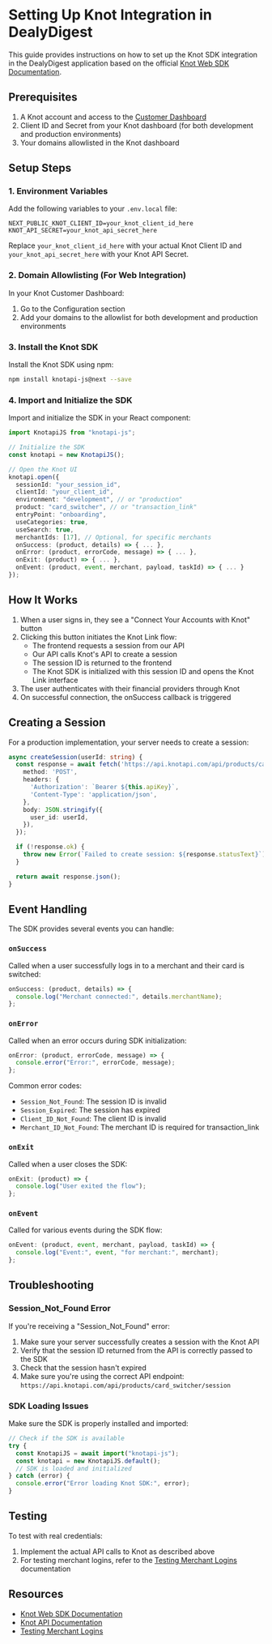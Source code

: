 # Setting Up Knot Integration in DealyDigest

This guide provides instructions on how to set up the Knot SDK integration in the DealyDigest application based on the official [Knot Web SDK Documentation](https://docs.knotapi.com/docs/web).

## Prerequisites

1. A Knot account and access to the [Customer Dashboard](https://docs.knotapi.com/docs/customer-dashboard)
2. Client ID and Secret from your Knot dashboard (for both development and production environments)
3. Your domains allowlisted in the Knot dashboard

## Setup Steps

### 1. Environment Variables

Add the following variables to your `.env.local` file:

```
NEXT_PUBLIC_KNOT_CLIENT_ID=your_knot_client_id_here
KNOT_API_SECRET=your_knot_api_secret_here
```

Replace `your_knot_client_id_here` with your actual Knot Client ID and `your_knot_api_secret_here` with your Knot API Secret.

### 2. Domain Allowlisting (For Web Integration)

In your Knot Customer Dashboard:

1. Go to the Configuration section
2. Add your domains to the allowlist for both development and production environments

### 3. Install the Knot SDK

Install the Knot SDK using npm:

```bash
npm install knotapi-js@next --save
```

### 4. Import and Initialize the SDK

Import and initialize the SDK in your React component:

```typescript
import KnotapiJS from "knotapi-js";

// Initialize the SDK
const knotapi = new KnotapiJS();

// Open the Knot UI
knotapi.open({
  sessionId: "your_session_id",
  clientId: "your_client_id",
  environment: "development", // or "production"
  product: "card_switcher", // or "transaction_link"
  entryPoint: "onboarding",
  useCategories: true,
  useSearch: true,
  merchantIds: [17], // Optional, for specific merchants
  onSuccess: (product, details) => { ... },
  onError: (product, errorCode, message) => { ... },
  onExit: (product) => { ... },
  onEvent: (product, event, merchant, payload, taskId) => { ... }
});
```

## How It Works

1. When a user signs in, they see a "Connect Your Accounts with Knot" button
2. Clicking this button initiates the Knot Link flow:
   - The frontend requests a session from our API
   - Our API calls Knot's API to create a session
   - The session ID is returned to the frontend
   - The Knot SDK is initialized with this session ID and opens the Knot Link interface
3. The user authenticates with their financial providers through Knot
4. On successful connection, the onSuccess callback is triggered

## Creating a Session

For a production implementation, your server needs to create a session:

```typescript
async createSession(userId: string) {
  const response = await fetch('https://api.knotapi.com/api/products/card_switcher/session', {
    method: 'POST',
    headers: {
      'Authorization': `Bearer ${this.apiKey}`,
      'Content-Type': 'application/json',
    },
    body: JSON.stringify({
      user_id: userId,
    }),
  });

  if (!response.ok) {
    throw new Error(`Failed to create session: ${response.statusText}`);
  }

  return await response.json();
}
```

## Event Handling

The SDK provides several events you can handle:

### `onSuccess`

Called when a user successfully logs in to a merchant and their card is switched:

```javascript
onSuccess: (product, details) => {
  console.log("Merchant connected:", details.merchantName);
};
```

### `onError`

Called when an error occurs during SDK initialization:

```javascript
onError: (product, errorCode, message) => {
  console.error("Error:", errorCode, message);
};
```

Common error codes:

- `Session_Not_Found`: The session ID is invalid
- `Session_Expired`: The session has expired
- `Client_ID_Not_Found`: The client ID is invalid
- `Merchant_ID_Not_Found`: The merchant ID is required for transaction_link

### `onExit`

Called when a user closes the SDK:

```javascript
onExit: (product) => {
  console.log("User exited the flow");
};
```

### `onEvent`

Called for various events during the SDK flow:

```javascript
onEvent: (product, event, merchant, payload, taskId) => {
  console.log("Event:", event, "for merchant:", merchant);
};
```

## Troubleshooting

### Session_Not_Found Error

If you're receiving a "Session_Not_Found" error:

1. Make sure your server successfully creates a session with the Knot API
2. Verify that the session ID returned from the API is correctly passed to the SDK
3. Check that the session hasn't expired
4. Make sure you're using the correct API endpoint: `https://api.knotapi.com/api/products/card_switcher/session`

### SDK Loading Issues

Make sure the SDK is properly installed and imported:

```javascript
// Check if the SDK is available
try {
  const KnotapiJS = await import("knotapi-js");
  const knotapi = new KnotapiJS.default();
  // SDK is loaded and initialized
} catch (error) {
  console.error("Error loading Knot SDK:", error);
}
```

## Testing

To test with real credentials:

1. Implement the actual API calls to Knot as described above
2. For testing merchant logins, refer to the [Testing Merchant Logins](https://docs.knotapi.com/docs/testing-merchant-logins) documentation

## Resources

- [Knot Web SDK Documentation](https://docs.knotapi.com/docs/web)
- [Knot API Documentation](https://docs.knotapi.com/reference)
- [Testing Merchant Logins](https://docs.knotapi.com/docs/testing-merchant-logins)
